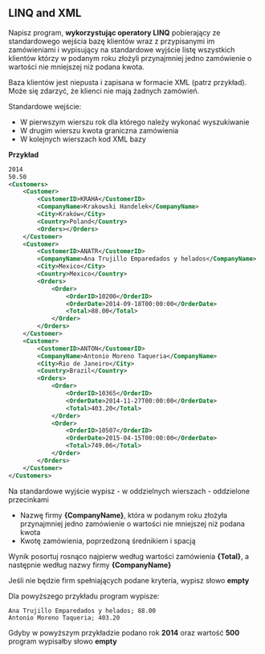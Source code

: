 ﻿## LINQ and XML

Napisz program, **wykorzystując operatory LINQ** pobierający ze standardowego wejścia bazę klientów wraz z przypisanymi im zamówieniami i wypisujący na standardowe wyjście listę wszystkich klientów którzy w podanym roku złożyli przynajmniej jedno zamówienie o wartości nie mniejszej niż podana kwota.

Baza klientów jest niepusta i zapisana w formacie XML (patrz przykład). Może się zdarzyć, że klienci nie mają żadnych zamówień.

Standardowe wejście:
* W pierwszym wierszu rok dla którego należy wykonać wyszukiwanie
* W drugim wierszu kwota graniczna zamówienia
* W kolejnych wierszach kod XML bazy

**Przykład**
```xml
2014
50.50
<Customers>
	<Customer>
		<CustomerID>KRAHA</CustomerID>
		<CompanyName>Krakowski Handelek</CompanyName>
		<City>Kraków</City>
		<Country>Poland</Country>
		<Orders></Orders>
	</Customer>
	<Customer>
		<CustomerID>ANATR</CustomerID>
		<CompanyName>Ana Trujillo Emparedados y helados</CompanyName>
		<City>Mexico</City>
		<Country>Mexico</Country>
		<Orders>
			<Order>
				<OrderID>10200</OrderID>
				<OrderDate>2014-09-18T00:00:00</OrderDate>
				<Total>88.00</Total>
			</Order>
		</Orders>
	</Customer>
	<Customer>
		<CustomerID>ANTON</CustomerID>
		<CompanyName>Antonio Moreno Taqueria</CompanyName>
		<City>Rio de Janeiro</City>
		<Country>Brazil</Country>
		<Orders>
			<Order>
				<OrderID>10365</OrderID>
				<OrderDate>2014-11-27T00:00:00</OrderDate>
				<Total>403.20</Total>
			</Order>
			<Order>
				<OrderID>10507</OrderID>
				<OrderDate>2015-04-15T00:00:00</OrderDate>
				<Total>749.06</Total>
			</Order>
		</Orders>
	</Customer>
</Customers>
```

Na standardowe wyjście wypisz - w oddzielnych wierszach - oddzielone przecinkami
* Nazwę firmy **{CompanyName}**, która w podanym roku złożyła przynajmniej jedno zamówienie o wartości nie mniejszej niż podana kwota
* Kwotę zamówienia, poprzedzoną średnikiem i spacją

Wynik posortuj rosnąco najpierw według wartości zamówienia **{Total}**, a następnie według nazwy firmy **{CompanyName}**

Jeśli nie będzie firm spełniających podane kryteria, wypisz słowo **empty**

Dla powyższego przykładu program wypisze:
```
Ana Trujillo Emparedados y helados; 88.00
Antonio Moreno Taqueria; 403.20
```

Gdyby w powyższym przykładzie podano rok **2014** oraz wartość **500** program wypisałby słowo **empty**
